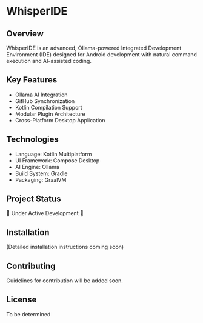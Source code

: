 # WhisperIDE

## Overview
WhisperIDE is an advanced, Ollama-powered Integrated Development Environment (IDE) designed for Android development with natural command execution and AI-assisted coding.

## Key Features
- Ollama AI Integration
- GitHub Synchronization
- Kotlin Compilation Support
- Modular Plugin Architecture
- Cross-Platform Desktop Application

## Technologies
- Language: Kotlin Multiplatform
- UI Framework: Compose Desktop
- AI Engine: Ollama
- Build System: Gradle
- Packaging: GraalVM

## Project Status
🚧 Under Active Development 🚧

## Installation
(Detailed installation instructions coming soon)

## Contributing
Guidelines for contribution will be added soon.

## License
To be determined
